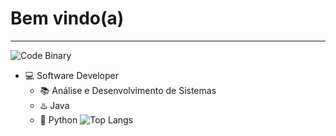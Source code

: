 # **Bem vindo(a)**
---
![Code Binary](https://gifs.alphacoders.com/gifs/view/36007)
- 💻 Software Developer
  - 📚 Análise e Desenvolvimento de Sistemas
  - ♨️ Java
  - 🐍 Python
![Top Langs](https://github-readme-stats.vercel.app/api/top-langs/?username=Reinaldo18Jr&theme=dracula&layout=compact)
